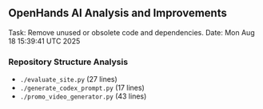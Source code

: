 ## OpenHands AI Analysis and Improvements
Task: Remove unused or obsolete code and dependencies.
Date: Mon Aug 18 15:39:41 UTC 2025

### Repository Structure Analysis
- `./evaluate_site.py` (27 lines)
- `./generate_codex_prompt.py` (17 lines)
- `./promo_video_generator.py` (43 lines)
